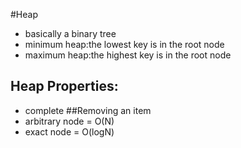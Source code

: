 #Heap
* basically a binary tree
* minimum heap:the lowest key is in the root node
*  maximum heap:the highest key is in the root node

## Heap Properties:
* complete
##Removing an item
* arbitrary node = O(N)
* exact node = O(logN)

